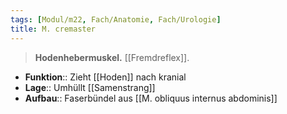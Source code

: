 ```yaml
---
tags: [Modul/m22, Fach/Anatomie, Fach/Urologie]
title: M. cremaster
---
```

> **Hodenhebermuskel.** [[Fremdreflex]].

- **Funktion**:: Zieht [[Hoden]] nach kranial
- **Lage**:: Umhüllt [[Samenstrang]]
- **Aufbau**:: Faserbündel aus [[M. obliquus internus abdominis]]